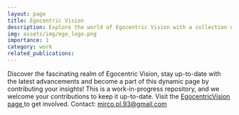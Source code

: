 ```yaml
---
layout: page
title: Egocentric Vision
description: Explore the world of Egocentric Vision with a collection of research papers, datasets, challenges, and practical applications.
img: assets/img/ego_logo.png
importance: 1
category: work
related_publications: 
---
```


Discover the fascinating realm of Egocentric Vision, stay up-to-date with the latest advancements and become a part of this dynamic page by contributing your insights!
This is a work-in-progress repository, and we welcome your contributions to keep it up-to-date.
Visit the <a href="https://egocentricvision.github.io/EgocentricVision/" target="_blank">EgocentricVision page </a> to get involved.
Contact: mirco.pl.93@gmail.com



